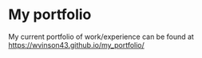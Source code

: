 # My portfolio
My current portfolio of work/experience can be found at https://wvinson43.github.io/my_portfolio/
